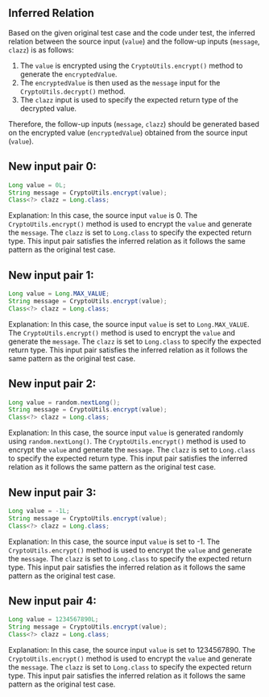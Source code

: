 ## Inferred Relation
Based on the given original test case and the code under test, the inferred relation between the source input (`value`) and the follow-up inputs (`message`, `clazz`) is as follows:

1. The `value` is encrypted using the `CryptoUtils.encrypt()` method to generate the `encryptedValue`.
2. The `encryptedValue` is then used as the `message` input for the `CryptoUtils.decrypt()` method.
3. The `clazz` input is used to specify the expected return type of the decrypted value.

Therefore, the follow-up inputs (`message`, `clazz`) should be generated based on the encrypted value (`encryptedValue`) obtained from the source input (`value`).

## New input pair 0:
```java
Long value = 0L;
String message = CryptoUtils.encrypt(value);
Class<?> clazz = Long.class;
```
Explanation: In this case, the source input `value` is 0. The `CryptoUtils.encrypt()` method is used to encrypt the `value` and generate the `message`. The `clazz` is set to `Long.class` to specify the expected return type. This input pair satisfies the inferred relation as it follows the same pattern as the original test case.

## New input pair 1:
```java
Long value = Long.MAX_VALUE;
String message = CryptoUtils.encrypt(value);
Class<?> clazz = Long.class;
```
Explanation: In this case, the source input `value` is set to `Long.MAX_VALUE`. The `CryptoUtils.encrypt()` method is used to encrypt the `value` and generate the `message`. The `clazz` is set to `Long.class` to specify the expected return type. This input pair satisfies the inferred relation as it follows the same pattern as the original test case.

## New input pair 2:
```java
Long value = random.nextLong();
String message = CryptoUtils.encrypt(value);
Class<?> clazz = Long.class;
```
Explanation: In this case, the source input `value` is generated randomly using `random.nextLong()`. The `CryptoUtils.encrypt()` method is used to encrypt the `value` and generate the `message`. The `clazz` is set to `Long.class` to specify the expected return type. This input pair satisfies the inferred relation as it follows the same pattern as the original test case.

## New input pair 3:
```java
Long value = -1L;
String message = CryptoUtils.encrypt(value);
Class<?> clazz = Long.class;
```
Explanation: In this case, the source input `value` is set to -1. The `CryptoUtils.encrypt()` method is used to encrypt the `value` and generate the `message`. The `clazz` is set to `Long.class` to specify the expected return type. This input pair satisfies the inferred relation as it follows the same pattern as the original test case.

## New input pair 4:
```java
Long value = 1234567890L;
String message = CryptoUtils.encrypt(value);
Class<?> clazz = Long.class;
```
Explanation: In this case, the source input `value` is set to 1234567890. The `CryptoUtils.encrypt()` method is used to encrypt the `value` and generate the `message`. The `clazz` is set to `Long.class` to specify the expected return type. This input pair satisfies the inferred relation as it follows the same pattern as the original test case.